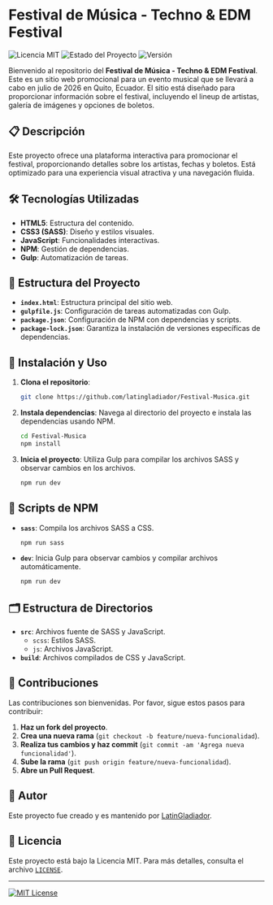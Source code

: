 # Festival de Música - Techno & EDM Festival

![Licencia MIT](https://img.shields.io/badge/licencia-MIT-blue.svg)
![Estado del Proyecto](https://img.shields.io/badge/estado-en%20desarrollo-orange.svg)
![Versión](https://img.shields.io/badge/versión-1.0.0-brightgreen.svg)


Bienvenido al repositorio del **Festival de Música - Techno & EDM Festival**. Este es un sitio web promocional para un evento musical que se llevará a cabo en julio de 2026 en Quito, Ecuador. El sitio está diseñado para proporcionar información sobre el festival, incluyendo el lineup de artistas, galería de imágenes y opciones de boletos.

## 📋 Descripción

Este proyecto ofrece una plataforma interactiva para promocionar el festival, proporcionando detalles sobre los artistas, fechas y boletos. Está optimizado para una experiencia visual atractiva y una navegación fluida.

## 🛠️ Tecnologías Utilizadas

- **HTML5**: Estructura del contenido.
- **CSS3 (SASS)**: Diseño y estilos visuales.
- **JavaScript**: Funcionalidades interactivas.
- **NPM**: Gestión de dependencias.
- **Gulp**: Automatización de tareas.

## 📂 Estructura del Proyecto

- **`index.html`**: Estructura principal del sitio web.
- **`gulpfile.js`**: Configuración de tareas automatizadas con Gulp.
- **`package.json`**: Configuración de NPM con dependencias y scripts.
- **`package-lock.json`**: Garantiza la instalación de versiones específicas de dependencias.

## 🚀 Instalación y Uso

1. **Clona el repositorio**:
   ```bash
   git clone https://github.com/latingladiador/Festival-Musica.git
   ```

2. **Instala dependencias**:
   Navega al directorio del proyecto e instala las dependencias usando NPM.
   ```bash
   cd Festival-Musica
   npm install
   ```

3. **Inicia el proyecto**:
   Utiliza Gulp para compilar los archivos SASS y observar cambios en los archivos.
   ```bash
   npm run dev
   ```

## 🧩 Scripts de NPM

- **`sass`**: Compila los archivos SASS a CSS.
  ```bash
  npm run sass
  ```

- **`dev`**: Inicia Gulp para observar cambios y compilar archivos automáticamente.
  ```bash
  npm run dev
  ```

## 🗂️ Estructura de Directorios

- **`src`**: Archivos fuente de SASS y JavaScript.
  - `scss`: Estilos SASS.
  - `js`: Archivos JavaScript.
- **`build`**: Archivos compilados de CSS y JavaScript.

## 🤝 Contribuciones

Las contribuciones son bienvenidas. Por favor, sigue estos pasos para contribuir:

1. **Haz un fork del proyecto**.
2. **Crea una nueva rama** (`git checkout -b feature/nueva-funcionalidad`).
3. **Realiza tus cambios y haz commit** (`git commit -am 'Agrega nueva funcionalidad'`).
4. **Sube la rama** (`git push origin feature/nueva-funcionalidad`).
5. **Abre un Pull Request**.

## 👤 Autor

Este proyecto fue creado y es mantenido por [LatinGladiador](https://github.com/LatinGladiador).

## 📜 Licencia

Este proyecto está bajo la Licencia MIT. Para más detalles, consulta el archivo [`LICENSE`](LICENSE).

---

[![MIT License](https://img.shields.io/badge/License-MIT-yellow.svg)](https://opensource.org/licenses/MIT)
